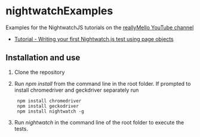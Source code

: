 # nightwatchExamples
Examples for the NightwatchJS tutorials on the [reallyMello YouTube channel](https://www.youtube.com/c/reallyMello)

* [Tutorial - Writing your first Nightwatch.js test using page objects](https://youtu.be/6Ufg6pPNVTs)

## Installation and use
1) Clone the repository
2) Run *npm install* from the command line in the root folder.
If prompted to install chromedriver and geckdriver separately run

        npm install chromedriver
        npm install geckodriver
        npm install nightwatch -g
3) Run *nightwatch* in the command line of the root folder to execute the tests.
